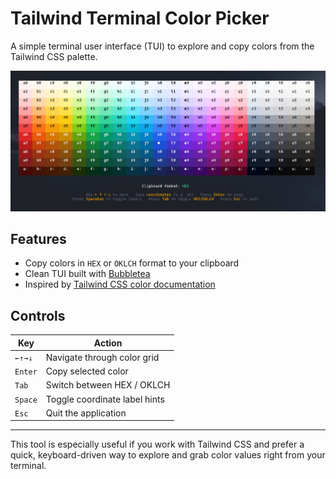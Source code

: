 # Tailwind Terminal Color Picker

A simple terminal user interface (TUI) to explore and copy colors from the Tailwind CSS palette.

![screenshot](images/screenshot.png)

## Features

- Copy colors in `HEX` or `OKLCH` format to your clipboard
- Clean TUI built with [Bubbletea](https://github.com/charmbracelet/bubbletea)
- Inspired by [Tailwind CSS color documentation](https://tailwindcss.com/docs/colors)

## Controls

| Key       | Action                         |
|-----------|--------------------------------|
| `←↑→↓`    | Navigate through color grid     |
| `Enter`   | Copy selected color             |
| `Tab`     | Switch between HEX / OKLCH      |
| `Space`   | Toggle coordinate label hints   |
| `Esc`     | Quit the application            |

---

This tool is especially useful if you work with Tailwind CSS and prefer a quick, keyboard-driven way to explore and grab color values right from your terminal.
